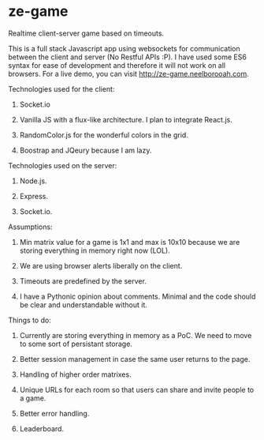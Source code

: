 # ze-game
Realtime client-server game based on timeouts.

This is a full stack Javascript app using websockets for communication between the client and server (No Restful APIs :P). I have used some ES6 syntax for ease of development and therefore it will not work on all browsers. For a live demo, you can visit http://ze-game.neelborooah.com.

Technologies used for the client:

1. Socket.io

2. Vanilla JS with a flux-like architecture. I plan to integrate React.js.

3. RandomColor.js for the wonderful colors in the grid.

4. Boostrap and JQeury because I am lazy.

Technologies used on the server:

1. Node.js.

2. Express.

3. Socket.io.

Assumptions:

1. Min matrix value for a game is 1x1 and max is 10x10 because we are storing everything in memory right now (LOL).

2. We are using browser alerts liberally on the client.

3. Timeouts are predefined by the server.

4. I have a Pythonic opinion about comments. Minimal and the code should be clear and understandable without it.

Things to do:

1. Currently are storing everything in memory as a PoC. We need to move to some sort of persistant storage.

2. Better session management in case the same user returns to the page.

3. Handling of higher order matrixes.

4. Unique URLs for each room so that users can share and invite people to a game.

5. Better error handling.

6. Leaderboard.